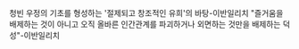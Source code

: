 청빈
    우정의 기초를 형성하는 '절제되고 창조적인 유희'의 바탕-이반일리치
    "즐거움을 배제하는 것이 아니고 오직 올바른 인간관계를 파괴하거나 외면하는 것만을 배제하는 덕성"-이반일리치